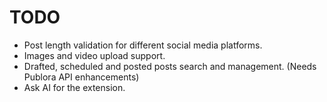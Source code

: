 # TODO

- Post length validation for different social media platforms.
- Images and video upload support.
- Drafted, scheduled and posted posts search and management. (Needs Publora API enhancements)
- Ask AI for the extension.
